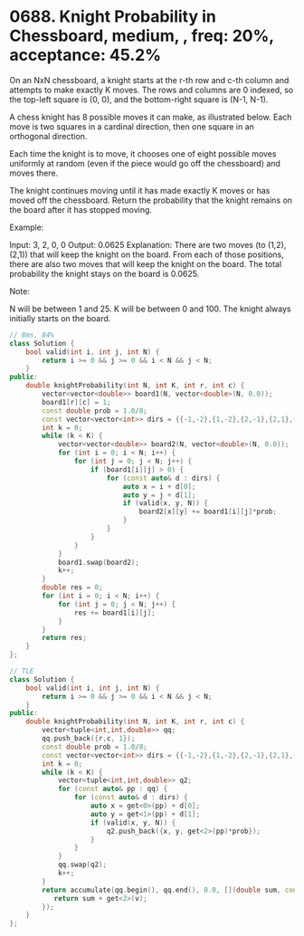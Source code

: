 # 0688. Knight Probability in Chessboard, medium, , freq: 20%, acceptance: 45.2%

On an NxN chessboard, a knight starts at the r-th row and c-th column and attempts to make exactly K moves. The rows and columns are 0 indexed, so the top-left square is (0, 0), and the bottom-right square is (N-1, N-1).

A chess knight has 8 possible moves it can make, as illustrated below. Each move is two squares in a cardinal direction, then one square in an orthogonal direction.

 



 

Each time the knight is to move, it chooses one of eight possible moves uniformly at random (even if the piece would go off the chessboard) and moves there.

The knight continues moving until it has made exactly K moves or has moved off the chessboard. Return the probability that the knight remains on the board after it has stopped moving.

 

Example:

Input: 3, 2, 0, 0
Output: 0.0625
Explanation: There are two moves (to (1,2), (2,1)) that will keep the knight on the board.
From each of those positions, there are also two moves that will keep the knight on the board.
The total probability the knight stays on the board is 0.0625.
 

Note:

N will be between 1 and 25.
K will be between 0 and 100.
The knight always initially starts on the board.

```c++
// 8ms, 84%
class Solution {
    bool valid(int i, int j, int N) {
        return i >= 0 && j >= 0 && i < N && j < N;
    }
public:
    double knightProbability(int N, int K, int r, int c) {
        vector<vector<double>> board1(N, vector<double>(N, 0.0));
        board1[r][c] = 1;
        const double prob = 1.0/8;
        const vector<vector<int>> dirs = {{-1,-2},{1,-2},{2,-1},{2,1},{1,2},{-1,2},{-2,1},{-2,-1}};
        int k = 0;
        while (k < K) {
            vector<vector<double>> board2(N, vector<double>(N, 0.0));
            for (int i = 0; i < N; i++) {
                for (int j = 0; j < N; j++) {
                    if (board1[i][j] > 0) {
                        for (const auto& d : dirs) {
                            auto x = i + d[0];
                            auto y = j + d[1];
                            if (valid(x, y, N)) {
                                board2[x][y] += board1[i][j]*prob;
                            }
                        }
                    }
                }
            }
            board1.swap(board2);
            k++;
        }
        double res = 0;
        for (int i = 0; i < N; i++) {
            for (int j = 0; j < N; j++) {
                res += board1[i][j];
            }
        }
        return res;
    }
};

// TLE
class Solution {
    bool valid(int i, int j, int N) {
        return i >= 0 && j >= 0 && i < N && j < N;
    }
public:
    double knightProbability(int N, int K, int r, int c) {
        vector<tuple<int,int,double>> qq;
        qq.push_back({r,c, 1});
        const double prob = 1.0/8;
        const vector<vector<int>> dirs = {{-1,-2},{1,-2},{2,-1},{2,1},{1,2},{-1,2},{-2,1},{-2,-1}};
        int k = 0;
        while (k < K) {
            vector<tuple<int,int,double>> q2;
            for (const auto& pp : qq) {
                for (const auto& d : dirs) {
                    auto x = get<0>(pp) + d[0];
                    auto y = get<1>(pp) + d[1];
                    if (valid(x, y, N)) {
                        q2.push_back({x, y, get<2>(pp)*prob});
                    }
                }
            }
            qq.swap(q2);
            k++;
        }
        return accumulate(qq.begin(), qq.end(), 0.0, [](double sum, const auto& v) {
           return sum + get<2>(v); 
        });
    }
};
```
